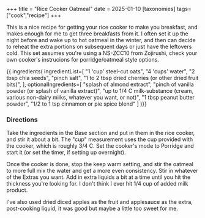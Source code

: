 +++
title = "Rice Cooker Oatmeal"
date = 2025-01-10
[taxonomies]
tags=["cook","recipe"]
+++

This is a nice recipe for getting your rice cooker to make you breakfast, and makes enough for me to get three breakfasts from it. I often set it up the night before and wake up to hot oatmeal in the winter, and then can decide to reheat the extra portions on subsequent days or just have the leftovers cold. This set assumes you're using a NS-ZCC10 from Zojirushi, check your own cooker's instrucions for porridge/oatmeal style options.

{{ ingredients(
    ingredientList=[
        "1 'cup' steel-cut oats",
        "4 'cups' water",
        "2 tbsp chia seeds",
        "pinch salt",
        "1 to 2 tbsp dried cherries (or other dried fruit bits)",
    ],
    optionalIngredients=[
        "splash of almond extract",
        "pinch of vanilla powder (or splash of vanilla extract)",
        "up to 1/4 C milk-substance (cream, various non-dairy milks, whatever you want, or not)",
        "1 tbsp peanut butter powder",
        "1/2 to 1 tsp cinnamon or pie spice blend"
    ]
)}}

### Directions
Take the ingredients in the Base section and put in them in the rice cooker, and stir it about a bit. The "cup" measurement uses the cup provided with the cooker, which is roughly 3/4 C. Set the cooker's mode to Porridge and start it (or set the timer, if setting up overnight).

Once the cooker is done, stop the keep warm setting, and stir the oatmeal to more full mix the water and get a more even consistency. Stir in whatever of the Extras you want. Add in extra liquids a bit at a time until you hit the thickness you're looking for. I don't think I ever hit 1/4 cup of added milk product.

I've also used dried diced apples as the fruit and applesauce as the extra, post-cooking liquid, it was good but maybe a little too sweet for me.
